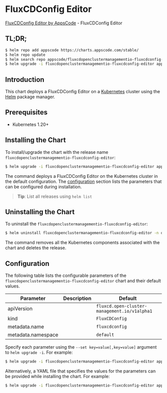 # FluxCDConfig Editor

[FluxCDConfig Editor by AppsCode](https://appscode.com) - FluxCDConfig Editor

## TL;DR;

```bash
$ helm repo add appscode https://charts.appscode.com/stable/
$ helm repo update
$ helm search repo appscode/fluxcdopenclustermanagementio-fluxcdconfig-editor --version=v0.16.0
$ helm upgrade -i fluxcdopenclustermanagementio-fluxcdconfig-editor appscode/fluxcdopenclustermanagementio-fluxcdconfig-editor -n default --create-namespace --version=v0.16.0
```

## Introduction

This chart deploys a FluxCDConfig Editor on a [Kubernetes](http://kubernetes.io) cluster using the [Helm](https://helm.sh) package manager.

## Prerequisites

- Kubernetes 1.20+

## Installing the Chart

To install/upgrade the chart with the release name `fluxcdopenclustermanagementio-fluxcdconfig-editor`:

```bash
$ helm upgrade -i fluxcdopenclustermanagementio-fluxcdconfig-editor appscode/fluxcdopenclustermanagementio-fluxcdconfig-editor -n default --create-namespace --version=v0.16.0
```

The command deploys a FluxCDConfig Editor on the Kubernetes cluster in the default configuration. The [configuration](#configuration) section lists the parameters that can be configured during installation.

> **Tip**: List all releases using `helm list`

## Uninstalling the Chart

To uninstall the `fluxcdopenclustermanagementio-fluxcdconfig-editor`:

```bash
$ helm uninstall fluxcdopenclustermanagementio-fluxcdconfig-editor -n default
```

The command removes all the Kubernetes components associated with the chart and deletes the release.

## Configuration

The following table lists the configurable parameters of the `fluxcdopenclustermanagementio-fluxcdconfig-editor` chart and their default values.

|     Parameter      | Description |                         Default                         |
|--------------------|-------------|---------------------------------------------------------|
| apiVersion         |             | <code>fluxcd.open-cluster-management.io/v1alpha1</code> |
| kind               |             | <code>FluxCDConfig</code>                               |
| metadata.name      |             | <code>fluxcdconfig</code>                               |
| metadata.namespace |             | <code>default</code>                                    |


Specify each parameter using the `--set key=value[,key=value]` argument to `helm upgrade -i`. For example:

```bash
$ helm upgrade -i fluxcdopenclustermanagementio-fluxcdconfig-editor appscode/fluxcdopenclustermanagementio-fluxcdconfig-editor -n default --create-namespace --version=v0.16.0 --set apiVersion=fluxcd.open-cluster-management.io/v1alpha1
```

Alternatively, a YAML file that specifies the values for the parameters can be provided while
installing the chart. For example:

```bash
$ helm upgrade -i fluxcdopenclustermanagementio-fluxcdconfig-editor appscode/fluxcdopenclustermanagementio-fluxcdconfig-editor -n default --create-namespace --version=v0.16.0 --values values.yaml
```
